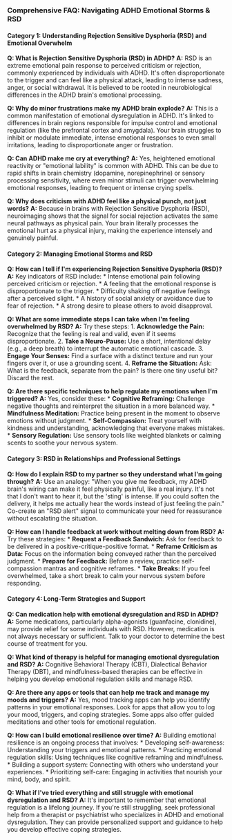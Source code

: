 ### **Comprehensive FAQ: Navigating ADHD Emotional Storms & RSD**

#### **Category 1: Understanding Rejection Sensitive Dysphoria (RSD) and Emotional Overwhelm**

**Q: What is Rejection Sensitive Dysphoria (RSD) in ADHD?**
**A:** RSD is an extreme emotional pain response to perceived criticism or rejection, commonly experienced by individuals with ADHD. It's often disproportionate to the trigger and can feel like a physical attack, leading to intense sadness, anger, or social withdrawal. It is believed to be rooted in neurobiological differences in the ADHD brain's emotional processing.

**Q: Why do minor frustrations make my ADHD brain explode?**
**A:** This is a common manifestation of emotional dysregulation in ADHD. It's linked to differences in brain regions responsible for impulse control and emotional regulation (like the prefrontal cortex and amygdala). Your brain struggles to inhibit or modulate immediate, intense emotional responses to even small irritations, leading to disproportionate anger or frustration.

**Q: Can ADHD make me cry at everything?**
**A:** Yes, heightened emotional reactivity or "emotional lability" is common with ADHD. This can be due to rapid shifts in brain chemistry (dopamine, norepinephrine) or sensory processing sensitivity, where even minor stimuli can trigger overwhelming emotional responses, leading to frequent or intense crying spells.

**Q: Why does criticism with ADHD feel like a physical punch, not just words?**
**A:** Because in brains with Rejection Sensitive Dysphoria (RSD), neuroimaging shows that the signal for social rejection activates the same neural pathways as physical pain. Your brain literally processes the emotional hurt as a physical injury, making the experience intensely and genuinely painful.

#### **Category 2: Managing Emotional Storms and RSD**

**Q: How can I tell if I'm experiencing Rejection Sensitive Dysphoria (RSD)?**
**A:** Key indicators of RSD include:
    *   Intense emotional pain following perceived criticism or rejection.
    *   A feeling that the emotional response is disproportionate to the trigger.
    *   Difficulty shaking off negative feelings after a perceived slight.
    *   A history of social anxiety or avoidance due to fear of rejection.
    *   A strong desire to please others to avoid disapproval.

**Q: What are some immediate steps I can take when I'm feeling overwhelmed by RSD?**
**A:** Try these steps:
    1.  **Acknowledge the Pain:** Recognize that the feeling is real and valid, even if it seems disproportionate.
    2.  **Take a Neuro-Pause:** Use a short, intentional delay (e.g., a deep breath) to interrupt the automatic emotional cascade.
    3.  **Engage Your Senses:** Find a surface with a distinct texture and run your fingers over it, or use a grounding scent.
    4.  **Reframe the Situation:** Ask: What is the feedback, separate from the pain? Is there one tiny useful bit? Discard the rest.

**Q: Are there specific techniques to help regulate my emotions when I'm triggered?**
**A:** Yes, consider these:
    *   **Cognitive Reframing:** Challenge negative thoughts and reinterpret the situation in a more balanced way.
    *   **Mindfulness Meditation:** Practice being present in the moment to observe emotions without judgment.
    *   **Self-Compassion:** Treat yourself with kindness and understanding, acknowledging that everyone makes mistakes.
    *   **Sensory Regulation:** Use sensory tools like weighted blankets or calming scents to soothe your nervous system.

#### **Category 3: RSD in Relationships and Professional Settings**

**Q: How do I explain RSD to my partner so they understand what I'm going through?**
**A:** Use an analogy: "When you give me feedback, my ADHD brain's wiring can make it feel physically painful, like a real injury. It's not that I don't want to hear it, but the 'sting' is intense. If you could soften the delivery, it helps me actually hear the words instead of just feeling the pain." Co-create an "RSD alert" signal to communicate your need for reassurance without escalating the situation.

**Q: How can I handle feedback at work without melting down from RSD?**
**A:** Try these strategies:
    *   **Request a Feedback Sandwich:** Ask for feedback to be delivered in a positive-critique-positive format.
    *   **Reframe Criticism as Data:** Focus on the information being conveyed rather than the perceived judgment.
    *   **Prepare for Feedback:** Before a review, practice self-compassion mantras and cognitive reframes.
    *   **Take Breaks:** If you feel overwhelmed, take a short break to calm your nervous system before responding.

#### **Category 4: Long-Term Strategies and Support**

**Q: Can medication help with emotional dysregulation and RSD in ADHD?**
**A:** Some medications, particularly alpha-agonists (guanfacine, clonidine), may provide relief for some individuals with RSD. However, medication is not always necessary or sufficient. Talk to your doctor to determine the best course of treatment for you.

**Q: What kind of therapy is helpful for managing emotional dysregulation and RSD?**
**A:** Cognitive Behavioral Therapy (CBT), Dialectical Behavior Therapy (DBT), and mindfulness-based therapies can be effective in helping you develop emotional regulation skills and manage RSD.

**Q: Are there any apps or tools that can help me track and manage my moods and triggers?**
**A:** Yes, mood tracking apps can help you identify patterns in your emotional responses. Look for apps that allow you to log your mood, triggers, and coping strategies. Some apps also offer guided meditations and other tools for emotional regulation.

**Q: How can I build emotional resilience over time?**
**A:** Building emotional resilience is an ongoing process that involves:
    *   Developing self-awareness: Understanding your triggers and emotional patterns.
    *   Practicing emotional regulation skills: Using techniques like cognitive reframing and mindfulness.
    *   Building a support system: Connecting with others who understand your experiences.
    *   Prioritizing self-care: Engaging in activities that nourish your mind, body, and spirit.

**Q: What if I've tried everything and still struggle with emotional dysregulation and RSD?**
**A:** It's important to remember that emotional regulation is a lifelong journey. If you're still struggling, seek professional help from a therapist or psychiatrist who specializes in ADHD and emotional dysregulation. They can provide personalized support and guidance to help you develop effective coping strategies.